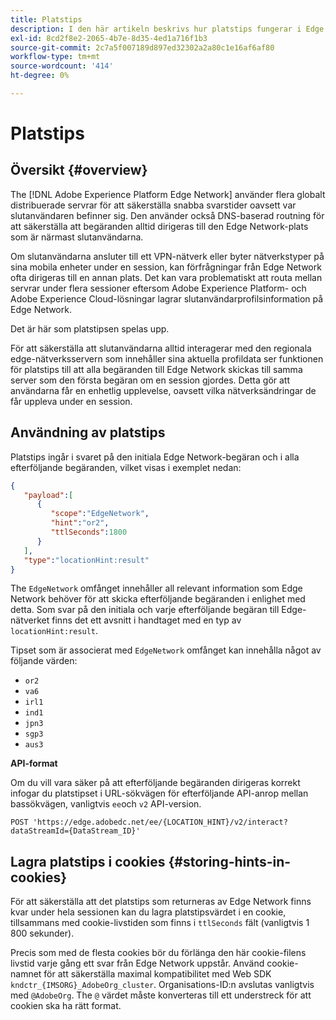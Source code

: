 ```yaml
---
title: Platstips
description: I den här artikeln beskrivs hur platstips fungerar i Edge Network Server API, så att slutanvändarförfrågningar alltid kan dirigeras till samma server.
exl-id: 8cd2f8e2-2065-4b7e-8d35-4ed1a716f1b3
source-git-commit: 2c7a5f007189d897ed32302a2a80c1e16af6af80
workflow-type: tm+mt
source-wordcount: '414'
ht-degree: 0%

---
```


# Platstips

## Översikt {#overview}

The [!DNL Adobe Experience Platform Edge Network] använder flera globalt distribuerade servrar för att säkerställa snabba svarstider oavsett var slutanvändaren befinner sig. Den använder också DNS-baserad routning för att säkerställa att begäranden alltid dirigeras till den Edge Network-plats som är närmast slutanvändarna.

Om slutanvändarna ansluter till ett VPN-nätverk eller byter nätverkstyper på sina mobila enheter under en session, kan förfrågningar från Edge Network ofta dirigeras till en annan plats. Det kan vara problematiskt att routa mellan servrar under flera sessioner eftersom Adobe Experience Platform- och Adobe Experience Cloud-lösningar lagrar slutanvändarprofilsinformation på Edge Network.

Det är här som platstipsen spelas upp.

För att säkerställa att slutanvändarna alltid interagerar med den regionala edge-nätverksservern som innehåller sina aktuella profildata ser funktionen för platstips till att alla begäranden till Edge Network skickas till samma server som den första begäran om en session gjordes. Detta gör att användarna får en enhetlig upplevelse, oavsett vilka nätverksändringar de får uppleva under en session.

## Användning av platstips

Platstips ingår i svaret på den initiala Edge Network-begäran och i alla efterföljande begäranden, vilket visas i exemplet nedan:

```json
{
   "payload":[
      {
         "scope":"EdgeNetwork",
         "hint":"or2",
         "ttlSeconds":1800
      }
   ],
   "type":"locationHint:result"
}
```

The `EdgeNetwork` omfånget innehåller all relevant information som Edge Network behöver för att skicka efterföljande begäranden i enlighet med detta. Som svar på den initiala och varje efterföljande begäran till Edge-nätverket finns det ett avsnitt i handtaget med en typ av `locationHint:result`.

Tipset som är associerat med `EdgeNetwork` omfånget kan innehålla något av följande värden:

* `or2`
* `va6`
* `irl1`
* `ind1`
* `jpn3`
* `sgp3`
* `aus3`

**API-format**

Om du vill vara säker på att efterföljande begäranden dirigeras korrekt infogar du platstipset i URL-sökvägen för efterföljande API-anrop mellan bassökvägen, vanligtvis `ee`och `v2` API-version.

```http
POST 'https://edge.adobedc.net/ee/{LOCATION_HINT}/v2/interact?dataStreamId={DataStream_ID}'
```

## Lagra platstips i cookies {#storing-hints-in-cookies}

För att säkerställa att det platstips som returneras av Edge Network finns kvar under hela sessionen kan du lagra platstipsvärdet i en cookie, tillsammans med cookie-livstiden som finns i `ttlSeconds` fält (vanligtvis 1 800 sekunder).

Precis som med de flesta cookies bör du förlänga den här cookie-filens livstid varje gång ett svar från Edge Network uppstår. Använd cookie-namnet för att säkerställa maximal kompatibilitet med Web SDK `kndctr_{IMSORG}_AdobeOrg_cluster`. Organisations-ID:n avslutas vanligtvis med `@AdobeOrg`. The `@` värdet måste konverteras till ett understreck för att cookien ska ha rätt format.
